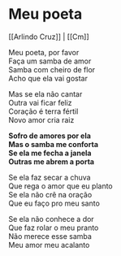 # Meu poeta

[[Arlindo Cruz]] | [[Cm]]

Meu poeta, por favor  
Faça um samba de amor  
Samba com cheiro de flor  
Acho que ela vai gostar  

Mas se ela não cantar  
Outra vai ficar feliz  
Coração é terra fértil  
Novo amor cria raiz  

**Sofro de amores por ela  
Mas o samba me conforta  
Se ela me fecha a janela  
Outras me abrem a porta**  

Se ela faz secar a chuva  
Que rega o amor que eu planto  
Se ela não crê na oração  
Que eu faço pro meu santo  

Se ela não conhece a dor  
Que faz rolar o meu pranto  
Não merece esse samba  
Meu amor meu acalanto  
